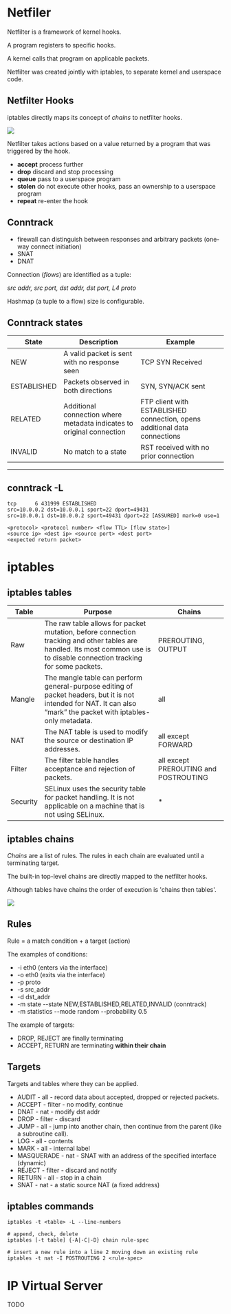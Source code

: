 # Netfiler

Netfilter is a framework of kernel hooks.

A program registers to specific hooks.

A kernel calls that program on applicable packets.

Netfilter was created jointly with iptables, to separate kernel and userspace code.

## Netfilter Hooks

iptables directly maps its concept of *chains* to netfilter hooks.

![](https://i.imgur.com/9ResaH5.png)

Netfilter takes actions based on a value returned by a program that was triggered by the hook.
- **accept** process further
- **drop** discard and stop processing
- **queue** pass to a userspace program
- **stolen** do not execute other hooks, pass an ownership to a userspace program
- **repeat** re-enter the hook

## Conntrack

- firewall can distinguish between responses and arbitrary packets (one-way connect initiation)
- SNAT
- DNAT

Connection (*flows*) are identified as a tuple:

*src addr, src port, dst addr, dst port, L4 proto*

Hashmap (a tuple to a flow) size is configurable.

## Conntrack states

| State    | Description | Example |
| -------- | ----------- | ------- |
| NEW      | A valid packet is sent with no response seen | TCP SYN Received  |
| ESTABLISHED | Packets observed in both directions | SYN, SYN/ACK sent |
| RELATED | Additional connection where metadata indicates to original connection | FTP client with ESTABLISHED connection, opens additional data connections |
| INVALID | No match to a state | RST received with no prior connection |

---

## conntrack -L

```
tcp      6 431999 ESTABLISHED 
src=10.0.0.2 dst=10.0.0.1 sport=22 dport=49431
src=10.0.0.1 dst=10.0.0.2 sport=49431 dport=22 [ASSURED] mark=0 use=1

<protocol> <protocol number> <flow TTL> [flow state>]
<source ip> <dest ip> <source port> <dest port>
<expected return packet>
```

# iptables

## iptables tables

|Table	| Purpose | Chains |
| ----- | ------- | ------ |
| Raw | The raw table allows for packet mutation, before connection tracking and other tables are handled. Its most common use is to disable connection tracking for some packets. | PREROUTING, OUTPUT |
|Mangle | The mangle table can perform general-purpose editing of packet headers, but it is not intended for NAT. It can also “mark” the packet with iptables-only metadata. | all |
|NAT    | The NAT table is used to modify the source or destination IP addresses. | all except FORWARD |
|Filter | The filter table handles acceptance and rejection of packets. | all except PREROUTING and POSTROUTING |
| Security | SELinux uses the security table for packet handling. It is not applicable on a machine that is not using SELinux. | * |


## iptables chains

*Chains* are a list of rules. The rules in each chain are evaluated until a terminating target.

The built-in top-level chains are directly mapped to the netfilter hooks.

Although tables have chains the order of execution is 'chains then tables'.

![](https://i.imgur.com/DvOjlJi.png)


## Rules

Rule = a match condition + a target (action)

The examples of conditions:
- -i eth0 (enters via the interface)
- -o eth0 (exits via the interface)
- -p proto
- -s src_addr
- -d dst_addr
- -m state --state NEW,ESTABLISHED,RELATED,INVALID (conntrack)
- -m statistics --mode random --probability 0.5


The example of targets:
- DROP, REJECT are finally terminating
- ACCEPT, RETURN are terminating **within their chain**

## Targets

Targets and tables where they can be applied.

- AUDIT - all - record data about accepted, dropped or rejected packets.
- ACCEPT - filter - no modify, continue
- DNAT - nat - modify dst addr
- DROP - filter - discard
- JUMP - all - jump into another chain, then continue from the parent (like a subroutine call).
- LOG - all - contents
- MARK - all - internal label
- MASQUERADE - nat - SNAT with an address of the specified interface (dynamic)
- REJECT - filter - discard and notify
- RETURN - all - stop in a chain
- SNAT - nat - a static source NAT (a fixed address)

## iptables commands

```shell=
iptables -t <table> -L --line-numbers

# append, check, delete
iptables [-t table] {-A|-C|-D} chain rule-spec

# insert a new rule into a line 2 moving down an existing rule
iptables -t nat -I POSTROUTING 2 <rule-spec>
```

# IP Virtual Server
TODO